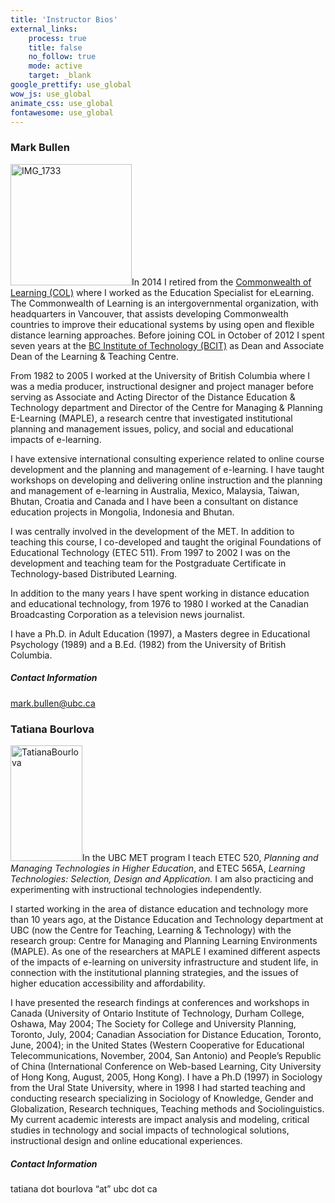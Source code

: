 ```yaml
---
title: 'Instructor Bios'
external_links:
    process: true
    title: false
    no_follow: true
    mode: active
    target: _blank
google_prettify: use_global
wow_js: use_global
animate_css: use_global
fontawesome: use_global
---
```

### Mark Bullen
<a href="http://blogs.ubc.ca/etec5202015/files/2010/04/IMG_1733-e1425513368333.jpg"><img class="alignleft  wp-image-3877" src="http://blogs.ubc.ca/etec5202015/files/2010/04/IMG_1733-e1425513368333-150x150.jpg" alt="IMG_1733" width="194" height="194" /></a>In 2014 I retired from the <a href="http://www.col.org">Commonwealth of Learning (COL)</a> where I worked as the Education Specialist for eLearning. The Commonwealth of Learning is an intergovernmental organization, with headquarters in Vancouver, that assists developing Commonwealth countries to improve their educational systems by using open and flexible distance learning approaches. Before joining COL in October of 2012 I spent seven years at the <a href="http://www.bcit.ca/ltc">BC Institute of Technology (BCIT)</a> as Dean and Associate Dean of the Learning &amp; Teaching Centre.

From 1982 to 2005 I worked at the University of British Columbia where I was a media producer, instructional designer and project manager before serving as Associate and Acting Director of the Distance Education &amp; Technology department and Director of the Centre for Managing &amp; Planning E-Learning (MAPLE), a research centre that investigated institutional planning and management issues, policy, and social and educational impacts of e-learning.

I have extensive international consulting experience related to online course development and the planning and management of e-learning. I have taught workshops on developing and delivering online instruction and the planning and management of e-learning in Australia, Mexico, Malaysia, Taiwan, Bhutan, Croatia and Canada and I have been a consultant on distance education projects in Mongolia, Indonesia and Bhutan.

I was centrally involved in the development of the MET. In addition to teaching this course, I co-developed and taught the original Foundations of Educational Technology (ETEC 511). From 1997 to 2002 I was on the development and teaching team for the Postgraduate Certificate in Technology-based Distributed Learning.

In addition to the many years I have spent working in distance education and educational technology, from 1976 to 1980 I worked at the Canadian Broadcasting Corporation as a television news journalist.

I have a Ph.D. in Adult Education (1997), a Masters degree in Educational Psychology (1989) and a B.Ed. (1982) from the University of British Columbia.
##### Contact Information
mark.bullen@ubc.ca

### Tatiana Bourlova
<a href="http://blogs.ubc.ca/etec520/files/2010/04/TatianaBourlova.jpg"><img class="alignleft size-full wp-image-596" style="border: 0pt none;" src="http://blogs.ubc.ca/etec520/files/2010/04/TatianaBourlova.jpg" alt="TatianaBourlova" width="115" height="185" /></a>In the UBC MET program I teach ETEC 520, <em>Planning and Managing Technologies in Higher Education</em>, and ETEC 565A, <em>Learning Technologies: Selection, Design and Application. </em>I am also practicing and experimenting with instructional technologies independently.

I started working in the area of distance education and technology more than 10 years ago, at the Distance Education and Technology department at UBC (now the Centre for Teaching, Learning &amp; Technology) with the research group: Centre for Managing and Planning Learning Environments (MAPLE). As one of the researchers at MAPLE I examined different aspects of the impacts of e-learning on university infrastructure and student life, in connection with the institutional planning strategies, and the issues of higher education accessibility and affordability.

I have presented the research findings at conferences and workshops in Canada (University of Ontario Institute of Technology, Durham College, Oshawa, May 2004; The Society for College and University Planning, Toronto, July, 2004; Canadian Association for Distance Education, Toronto, June, 2004); in the United States (Western Cooperative for Educational Telecommunications, November, 2004, San Antonio) and People’s Republic of China (International Conference on Web-based Learning, City University of Hong Kong, August, 2005, Hong Kong). I have a Ph.D (1997) in Sociology from the Ural State University, where in 1998 I had started teaching and conducting research specializing in Sociology of Knowledge, Gender and Globalization, Research techniques, Teaching methods and Sociolinguistics. My current academic interests are impact analysis and modeling, critical studies in technology and social impacts of technological solutions, instructional design and online educational experiences.
##### Contact Information
tatiana dot bourlova “at” ubc dot ca
